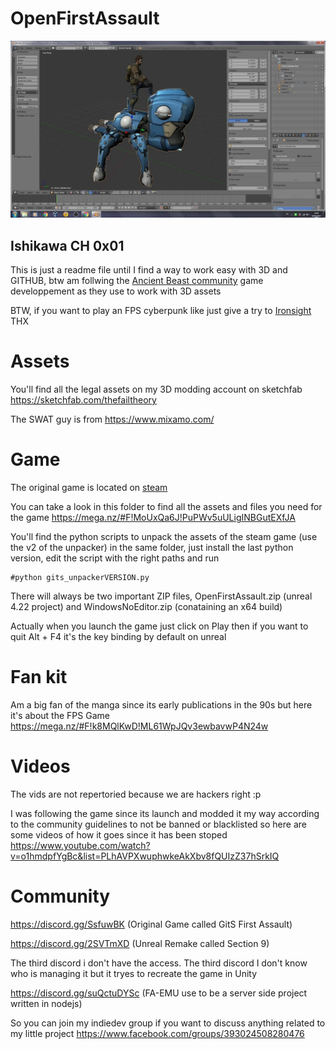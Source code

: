 # OpenFirstAssault

[![A Ghost in the Shell Story](Tachikoma.jpg)](https://giphy.com/gifs/ghost-in-the-shell-aramaki-ZaQIcsEMjwC5UiLWQi/tile)

## Ishikawa CH 0x01

This is just a readme file until I find a way to work easy with 3D and GITHUB, btw am follwing the [Ancient Beast community](https://ancientbeast.com/) game developpement as they use to work with 3D assets

BTW, if you want to play an FPS cyberpunk like just give a try to [Ironsight](https://fr.ironsight.aeriagames.com/) THX

# Assets

You'll find all the legal assets on my 3D modding account on sketchfab
https://sketchfab.com/thefailtheory

The SWAT guy is from https://www.mixamo.com/

# Game

The original game is located on [steam](https://steamcommunity.com/app/369200)

You can take a look in this folder to find all the assets and files you need for the game
https://mega.nz/#F!MoUxQa6J!PuPWv5uULigINBGutEXfJA

You'll find the python scripts to unpack the assets of the steam game (use the v2 of the unpacker) in the same folder, just install the last python version, edit the script with the right paths and run

    #python gits_unpackerVERSION.py

There will always be two important ZIP files, OpenFirstAssault.zip (unreal 4.22 project) and WindowsNoEditor.zip (conataining an x64  build)

Actually when you launch the game just click on Play then if you want to quit Alt + F4 it's the key binding by default on unreal

# Fan kit

Am a big fan of the manga since its early publications in the 90s but here it's about the FPS Game
https://mega.nz/#F!k8MQlKwD!ML61WpJQv3ewbavwP4N24w

# Videos

The vids are not repertoried because we are hackers right :p 

I was following the game since its launch and modded it my way according to the community guidelines to not be banned or blacklisted so here are some videos of how it goes since it has been stoped
https://www.youtube.com/watch?v=o1hmdpfYgBc&list=PLhAVPXwuphwkeAkXbv8fQUIzZ37hSrkIQ

# Community

https://discord.gg/SsfuwBK (Original Game called GitS First Assault)

https://discord.gg/2SVTmXD (Unreal Remake called Section 9)

The third discord i don't have the access. The third discord I don't know who is managing it but it tryes to recreate the game in Unity

https://discord.gg/suQctuDYSc (FA-EMU use to be a server side project written in nodejs)

So you can join my indiedev group if you want to discuss anything related to my little project https://www.facebook.com/groups/393024508280476
